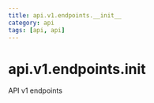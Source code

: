 ```yaml
---
title: api.v1.endpoints.__init__
category: api
tags: [api, api]
---
```


# api.v1.endpoints.__init__

API v1 endpoints

